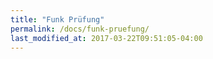 ```yaml
---
title: "Funk Prüfung"
permalink: /docs/funk-pruefung/
last_modified_at: 2017-03-22T09:51:05-04:00
---
```

